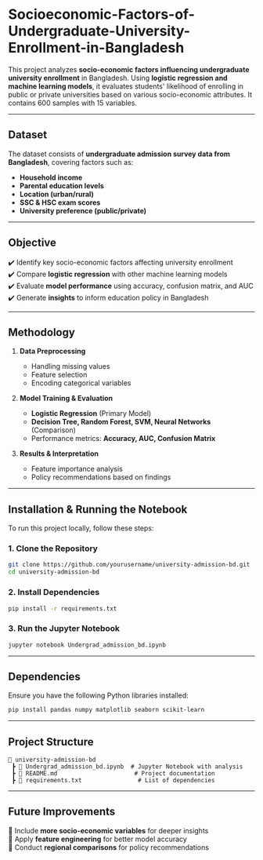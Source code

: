 # Socioeconomic-Factors-of-Undergraduate-University-Enrollment-in-Bangladesh 
 

This project analyzes **socio-economic factors influencing undergraduate university enrollment** in Bangladesh. Using **logistic regression and machine learning models**, it evaluates students' likelihood of enrolling in public or private universities based on various socio-economic attributes.  It contains 600 samples with 15 variables. 

---

## **Dataset**  
The dataset consists of **undergraduate admission survey data from Bangladesh**, covering factors such as:  
- **Household income**  
- **Parental education levels**  
- **Location (urban/rural)**  
- **SSC & HSC exam scores**  
- **University preference (public/private)**  

---

## **Objective**  
✔️ Identify key socio-economic factors affecting university enrollment  
✔️ Compare **logistic regression** with other machine learning models  
✔️ Evaluate **model performance** using accuracy, confusion matrix, and AUC  
✔️ Generate **insights** to inform education policy in Bangladesh  

---

## **Methodology**  
1. **Data Preprocessing**  
   - Handling missing values  
   - Feature selection  
   - Encoding categorical variables  

2. **Model Training & Evaluation**  
   - **Logistic Regression** (Primary Model)  
   - **Decision Tree, Random Forest, SVM, Neural Networks** (Comparison)  
   - Performance metrics: **Accuracy, AUC, Confusion Matrix**  

3. **Results & Interpretation**  
   - Feature importance analysis  
   - Policy recommendations based on findings  

---

## **Installation & Running the Notebook**  
To run this project locally, follow these steps:  

### **1. Clone the Repository**  
```bash
git clone https://github.com/yourusername/university-admission-bd.git
cd university-admission-bd
```

### **2. Install Dependencies**  
```bash
pip install -r requirements.txt
```

### **3. Run the Jupyter Notebook**  
```bash
jupyter notebook Undergrad_admission_bd.ipynb
```

---

## **Dependencies**  
Ensure you have the following Python libraries installed:  
```bash
pip install pandas numpy matplotlib seaborn scikit-learn
```

---

## **Project Structure**  
```
📂 university-admission-bd  
 ┣ 📜 Undergrad_admission_bd.ipynb  # Jupyter Notebook with analysis  
 ┣ 📜 README.md                      # Project documentation  
 ┣ 📜 requirements.txt                # List of dependencies  
```

---

## **Future Improvements**  
🔹 Include **more socio-economic variables** for deeper insights  
🔹 Apply **feature engineering** for better model accuracy  
🔹 Conduct **regional comparisons** for policy recommendations  

